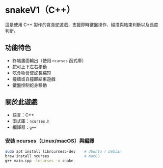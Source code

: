 # snakeV1（C++）

這是使用 C++ 製作的貪食蛇遊戲，支援即時鍵盤操作、碰撞與結束判斷以及長度判斷。

## 功能特色

- 終端畫面輸出（使用 `ncurses` 函式庫）
- 蛇可上下左右移動
- 吃食物會使蛇長縮短
- 撞牆或自撞即結束遊戲
- 鍵盤控制蛇身移動

## 關於此遊戲

- 語言：C++
- 函式庫：`ncurses.h`
- 編譯器：`g++`
### 安裝 ncurses（Linux/macOS）與編譯

```bash
sudo apt install libncurses5-dev    # Ubuntu / Debian
brew install ncurses                # macOS
g++ main.cpp -lncurses -o snake

